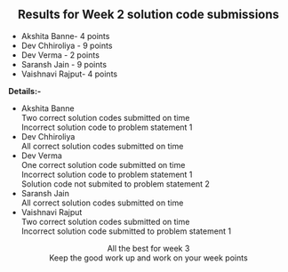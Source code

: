 <div align="center">
    <h2>Results for Week 2 solution code submissions</h2>
</div>

<ul>
	<li>Akshita Banne- 4 points</li>
	<li>Dev Chhiroliya - 9 points</li>
	<li>Dev Verma - 2 points</li>
	<li>Saransh Jain - 9 points</li>
	<li>Vaishnavi Rajput- 4 points</li>
</ul>

<p><b>Details:-</b></p>
<ul>
	<li>Akshita Banne<br>
		Two correct solution codes submitted on time<br>
		Incorrect solution code to problem statement 1
	</li>
	<li>Dev Chhiroliya<br>
		All correct solution codes submitted on time
	</li>
	<li>Dev Verma<br>
		One correct solution code submitted on time<br>
        Incorrect solution code to problem statement 1<br>
        Solution code not submited to problem statement 2
	</li>
	<li>Saransh Jain<br>
		All correct solution codes submitted on time
	</li>
	<li>Vaishnavi Rajput<br>
	    Two correct solution codes submitted on time<br>
        Incorrect solution code submitted to problem statement 1
	</li>
</ul>

<div align= "center"> All the best for week 3<br> Keep the good work up and work on your week points</div>
